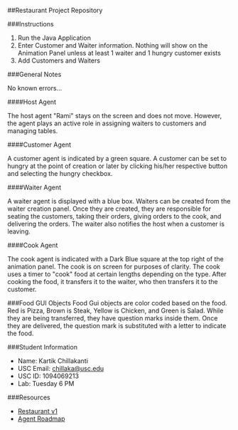 ##Restaurant Project Repository

###Instructions

1. Run the Java Application
2. Enter Customer and Waiter information. Nothing will show on the Animation Panel unless at least 1 waiter and 1 hungry 
customer exists
3. Add Customers and Waiters 

###General Notes

No known errors...

####Host Agent

The host agent "Rami" stays on the screen and does not move. However, the agent plays 
an active role in assigning waiters to customers and managing tables.

####Customer Agent

A customer agent is indicated by a green square. A customer can be set to hungry at the point of creation or 
later by clicking his/her respective button and selecting the hungry checkbox.

####Waiter Agent

A waiter agent is displayed with a blue box. Waiters can be created from the waiter creation panel. 
Once they are created, they are responsible for seating the customers, taking their orders, giving orders to the cook, and delivering the orders. 
The waiter also notifies the host when a customer is leaving. 

####Cook Agent

The cook agent is indicated with a Dark Blue square at the top right of the animation panel.
The cook is on screen for purposes of clarity. The cook uses a timer to "cook" food at certain lengths depending
on the type. After cooking the food, it transfers it to the waiter, who then transfers it to the customer. 

###Food GUI Objects
Food Gui objects are color coded based on the food. Red is Pizza, Brown is Steak, Yellow is Chicken, and Green is Salad. 
While they are being transferred, they have question marks inside them. Once they are delivered, the question mark
is substituted with a letter to indicate the food. 

###Student Information
  + Name: Kartik Chillakanti
  + USC Email: chillaka@usc.edu
  + USC ID: 1094069213
  + Lab: Tuesday 6 PM

###Resources
  + [Restaurant v1](http://www-scf.usc.edu/~csci201/readings/restaurant-v1.html)
  + [Agent Roadmap](http://www-scf.usc.edu/~csci201/readings/agent-roadmap.html)
